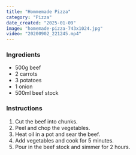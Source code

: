 ```yaml
---
title: "Hommemade Pizza"
category: "Pizza"
date_created: "2025-01-09"
image: "homemade-pizza-743x1024.jpg"
video: "20200902_221245.mp4"
---
```

### Ingredients
- 500g beef
- 2 carrots
- 3 potatoes
- 1 onion
- 500ml beef stock

### Instructions
1. Cut the beef into chunks.
2. Peel and chop the vegetables.
3. Heat oil in a pot and sear the beef.
4. Add vegetables and cook for 5 minutes.
5. Pour in the beef stock and simmer for 2 hours.
